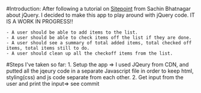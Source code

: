 #Introduction:
After following a tutorial on [Sitepoint](https://www.sitepoint.com/premium/courses/introduction-to-jquery-2884)
from Sachin Bhatnagar about jQuery. I decided to make this app to play around with jQuery code. IT IS A WORK IN PROGRESS!!

    - A user should be able to add items to the list.
    - A user should be able to check items off the list if they are done.
    - A user should see a summary of total added items, total checked off items, total items still to do.
    - A user should clean up all the checkoff items from the list.
    
#Steps I've taken so far:
    1. Setup the app => I used JQeury from CDN, and putted all the jqeury code in a separate Javascript file in order to keep html, styling(css) and js code separate from each other.
    2. Get input from the user and print the input=> see commit 
